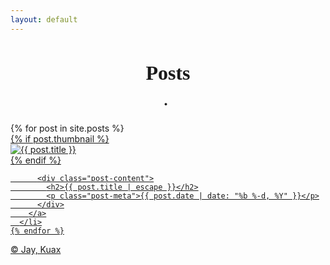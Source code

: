 ```yaml
---
layout: default
---
```


<div class="home">
  <h1 class="page-heading">Posts</h1>

  <ul class="post-list">
    {% for post in site.posts %}
      <li>
        <a class="post-list-item" href="{{ post.url | relative_url }}">
          <!-- 썸네일이 있을 경우 표시되는 이미지 박스 -->
          {% if post.thumbnail %}
            <div class="post-thumbnail">
              <img src="{{ post.thumbnail | relative_url }}" alt="{{ post.title }}">
            </div>
          {% endif %}

          <div class="post-content">
            <h2>{{ post.title | escape }}</h2>
            <p class="post-meta">{{ post.date | date: "%b %-d, %Y" }}</p>
          </div>
        </a>
      </li>
    {% endfor %}
  </ul>
</div>

<div class="footer">
    © Jay, Kuax
</div>

<style>
    .home { max-width: 720px; margin: 0 auto; }
    .page-heading { font-family: 'Noto Serif KR', serif; font-size: 2rem; padding-bottom: 0em; text-align: center;}
    .page-heading::after {
        content: '.';
        display: block;
        text-align: center;
        color: var(--accent-color);
        font-family: var(--body-font);
        font-weight: 600;
        font-size: 1.5rem;
        letter-spacing: 0.3em; /* 점 사이의 간격 */
        padding: 0;
        margin-top: 0.5em; /* 제목과 점 구분선 사이의 간격 */
    }
    .post-list { list-style: none; padding-left: 0; }
    .post-list h2 { margin-top: 0.2em; font-family: 'Noto Serif KR', serif; }
    .post-link { text-decoration: none; color: var(--text-color); font-size: 1.5rem; }
    .post-link:hover { text-decoration: underline; }
    .rss-subscribe { font-size: 0.9rem; color: var(--accent-color); }
</style>